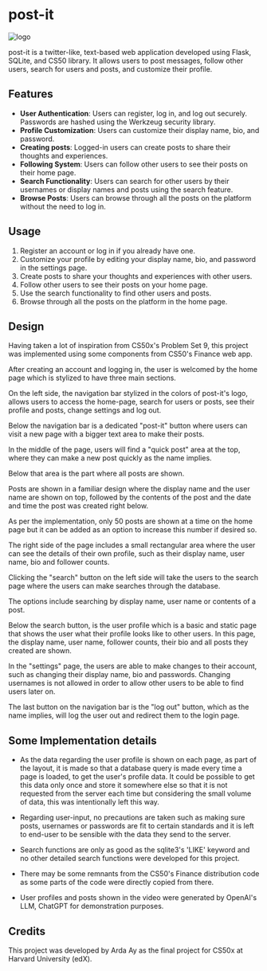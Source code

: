 # post-it
![logo](./static/logo.png)

post-it  is a twitter-like, text-based web application developed using Flask, SQLite, and CS50 library. It allows users to post messages, follow other users, search for users and posts, and customize their profile.

## Features

- **User Authentication**: Users can register, log in, and log out securely. Passwords are hashed using the Werkzeug security library.
- **Profile Customization**: Users can customize their display name, bio, and password.
- **Creating posts**: Logged-in users can create posts to share their thoughts and experiences.
- **Following System**: Users can follow other users to see their posts on their home page.
- **Search Functionality**: Users can search for other users by their usernames or display names and posts using the search feature.
- **Browse Posts**: Users can browse through all the posts on the platform without the need to log in.

## Usage

1. Register an account or log in if you already have one.
2. Customize your profile by editing your display name, bio, and password in the settings page.
3. Create posts to share your thoughts and experiences with other users.
4. Follow other users to see their posts on your home page.
5. Use the search functionality to find other users and posts.
6. Browse through all the posts on the platform in the home page.

## Design

Having taken a lot of inspiration from CS50x's Problem Set 9, this project was implemented using some components from CS50's Finance web app.

After creating an account and logging in, the user is welcomed by the home page which is stylized to have three main sections.

On the left side, the navigation bar stylized in the colors of post-it's logo, allows users to access the home-page, search for users or posts, see their profile and posts, change settings and log out.

Below the navigation bar is a dedicated "post-it" button where users can visit a new page with a bigger text area to make their posts.

In the middle of the page, users will find a "quick post" area at the top, where they can make a new post quickly as the name implies.

Below that area is the part where all posts are shown.

Posts are shown in a familiar design where the display name and the user name are shown on top, followed by the contents of the post and the date and time the post was created right below.

As per the implementation, only 50 posts are shown at a time on the home page but it can be added as an option to increase this number if desired so.

The right side of the page includes a small rectangular area where the user can see the details of their own profile, such as their display name, user name, bio and follower counts.

Clicking the "search" button on the left side will take the users to the search page where the users can make searches through the database.

The options include searching by display name, user name or contents of a post.

Below the search button, is the user profile which is a basic and static page that shows the user what their profile looks like to other users. In this page, the display name, user name, follower counts, their bio and all posts they created are shown.

In the "settings" page, the users are able to make changes to their account, such as changing their display name, bio and passwords. Changing usernames is not allowed in order to allow other users to be able to find users later on.

The last button on the navigation bar is the "log out" button, which as the name implies, will log the user out and redirect them to the login page.

## Some Implementation details

- As the data regarding the user profile is shown on each page, as part of the layout, it is made so that a database query is made every time a page is loaded, to get the user's profile data. It could be possible to get this data only once and store it somewhere else so that it is not requested from the server each time but considering the small volume of data, this was intentionally left this way.

- Regarding user-input, no precautions are taken such as making sure posts, usernames or passwords are fit to certain standards and it is left to end-user to be sensible with the data they send to the server.

- Search functions are only as good as the sqlite3's 'LIKE' keyword and no other detailed search functions were developed for this project.

- There may be some remnants from the CS50's Finance distribution code as some parts of the code were directly copied from there.

- User profiles and posts shown in the video were generated by OpenAI's LLM, ChatGPT for demonstration purposes.

## Credits

This project was developed by Arda Ay as the final project for CS50x at Harvard University (edX).
